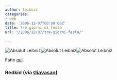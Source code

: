 ```yaml
---
author: leibniz
categories:
- web
date: '2006-12-07T00:00:00Z'
title: Tre giorni di festa
url: "/2006/12/07/tre-giorni-festa/"

---
```

![Absolut Leibniz][image-1]![Absolut Leibniz][image-2]![Absolut Leibniz][image-3]  

Fatto [qui][1].

### Redkid (via [Giavasan][2])

[1]:	http://www.redkid.net/generator/absolut/sign.php
[2]:	http://giavasan.diludovico.it/

[image-1]:	http://www.leibniz-blogs.it/gallery/absolut.jpg
[image-2]:	http://www.leibniz-blogs.it/gallery/absolut.jpg
[image-3]:	http://www.leibniz-blogs.it/gallery/absolut.jpg